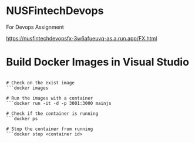 # NUSFintechDevops
For Devops Assignment

https://nusfintechdevopsfx-3w6afueuvq-as.a.run.app/FX.html

# Build Docker Images in Visual Studio
```docker build -t mainjs .

# Check on the exist image
```docker images

# Run the images with a container
```docker run -it -d -p 3001:3000 mainjs

# Check if the container is running
```docker ps

# Stop the container from running
```docker stop <container id>
